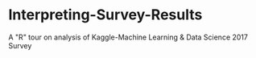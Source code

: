 # Interpreting-Survey-Results
A "R" tour on analysis of Kaggle-Machine Learning &amp; Data Science 2017 Survey
